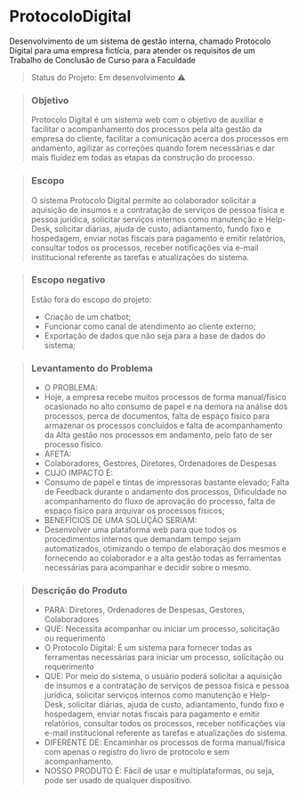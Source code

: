 # ProtocoloDigital
Desenvolvimento de um sistema de gestão interna, chamado Protocolo Digital para uma empresa fictícia, para atender os requisitos de um Trabalho de Conclusão de Curso para a Faculdade

> Status do Projeto: Em desenvolvimento :warning:

>### Objetivo
>Protocolo Digital é um sistema web com o objetivo de auxiliar e facilitar o acompanhamento dos processos pela alta gestão da empresa do cliente, facilitar a comunicação acerca dos processos em andamento, agilizar as correções quando forem necessárias e dar mais fluidez em todas as etapas da construção do processo.

>### Escopo
>O sistema Protocolo Digital permite ao colaborador solicitar a aquisição de insumos e a contratação de serviços de pessoa física e pessoa jurídica, solicitar serviços internos como manutenção e Help-Desk, solicitar diárias, ajuda de custo, adiantamento, fundo fixo e hospedagem, enviar notas fiscais para pagamento e emitir relatórios, consultar todos os processos, receber notificações via e-mail institucional referente as tarefas e atualizações do sistema.

>### Escopo negativo
>Estão fora do escopo do projeto:
>- Criação de um chatbot;
>- Funcionar como canal de atendimento ao cliente externo;
>- Exportação de dados que não seja para a base de dados do sistema;

>### Levantamento do Problema
>- O PROBLEMA:
>  - Hoje, a empresa recebe muitos processos de forma manual/físico ocasionado no alto consumo de papel e na demora na análise dos processos, perca de documentos, falta de espaço físico para armazenar os processos concluídos e falta de acompanhamento da Alta gestão nos processos em andamento, pelo fato de ser processo físico.
>- AFETA:
>  - Colaboradores, Gestores, Diretores, Ordenadores de Despesas
>- CUJO IMPACTO É:
>  - Consumo de papel e tintas de impressoras bastante elevado; Falta de Feedback durante o andamento dos processos, Dificuldade no acompanhamento do fluxo de aprovação do processo, falta de espaço físico para arquivar os processos físicos;
>- BENEFÍCIOS DE UMA SOLUÇÃO SERIAM:
>  - Desenvolver uma plataforma web para que todos os procedimentos internos que demandam tempo sejam automatizados, otimizando o tempo de elaboração dos mesmos e fornecendo ao colaborador e a alta gestão todas as ferramentas necessárias para acompanhar e decidir sobre o mesmo.

>### Descrição do Produto
>- PARA: Diretores, Ordenadores de Despesas, Gestores, Colaboradores
>- QUE: Necessita acompanhar ou iniciar um processo, solicitação ou requerimento
>- O Protocolo Digital: É um sistema para fornecer todas as ferramentas necessárias para iniciar um processo, solicitação ou requerimento
>- QUE: Por meio do sistema, o usuário poderá solicitar a aquisição de insumos e a contratação de serviços de pessoa física e pessoa jurídica, solicitar serviços internos como manutenção e Help-Desk, solicitar diárias, ajuda de custo, adiantamento, fundo fixo e hospedagem, enviar notas fiscais para pagamento e emitir relatórios, consultar todos os processos, receber notificações via e-mail institucional referente as tarefas e atualizações do sistema.
>- DIFERENTE DE: Encaminhar os processos de forma manual/física com apenas o registro do livro de protocolo e sem acompanhamento.
>- NOSSO PRODUTO	É: Fácil de usar e multiplataformas, ou seja, pode ser usado de qualquer dispositivo.
